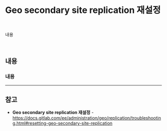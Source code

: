 # Geo secondary site replication 재설정

<br>

내용

<br>

## 내용
### 내용

<hr>

## 참고
- **Geo secondary site replication 재설정** - https://docs.gitlab.com/ee/administration/geo/replication/troubleshooting.html#resetting-geo-secondary-site-replication
